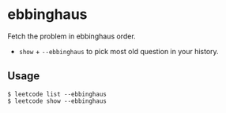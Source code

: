 # ebbinghaus

Fetch the problem in ebbinghaus order.

* `show` + `--ebbinghaus` to pick most old question in your history.

## Usage

    $ leetcode list --ebbinghaus
    $ leetcode show --ebbinghaus
